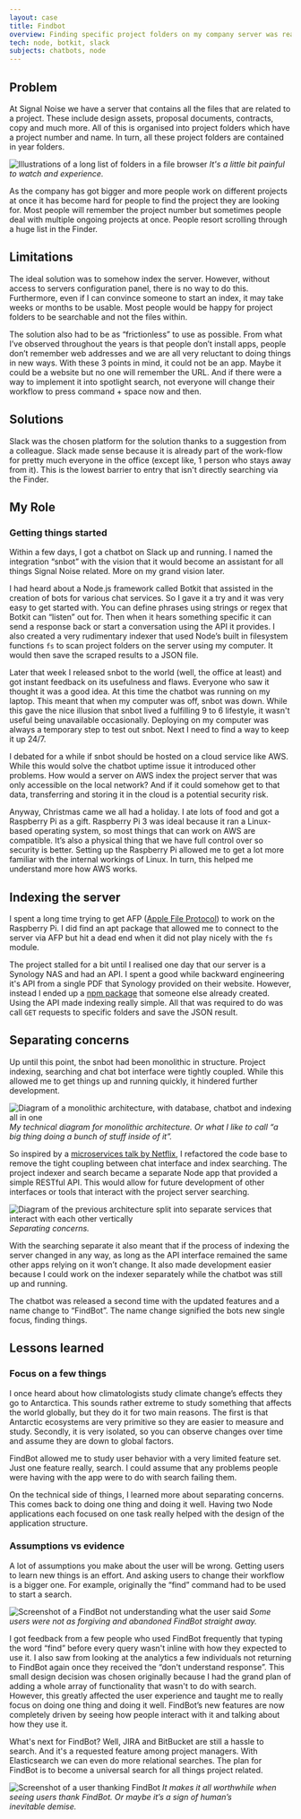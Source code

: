 ```yaml
---
layout: case
title: Findbot
overview: Finding specific project folders on my company server was really hard. So I created a Slack bot for my colleagues to locate and open project folders&nbsp;quickly.
tech: node, botkit, slack
subjects: chatbots, node
---
```


## Problem
At Signal Noise we have a server that contains all the files that are related to a project. These include design assets, proposal documents, contracts, copy and much more. All of this is organised into project folders which have a project number and name. In turn, all these project folders are contained in year folders.

![Illustrations of a long list of folders in a file browser](images/files.svg)
*It's a little bit painful to watch and&nbsp;experience.*

As the company has got bigger and more people work on different projects at once it has become hard for people to find the project they are looking for. Most people will remember the project number but sometimes people deal with multiple ongoing projects at once. People resort scrolling through a huge list in the Finder.

## Limitations
The ideal solution was to somehow index the server. However, without access to servers configuration panel, there is no way to do this. Furthermore, even if I can convince someone to start an index, it may take weeks or months to be usable. Most people would be happy for project folders to be searchable and not the files within.

The solution also had to be as “frictionless” to use as possible. From what I’ve observed throughout the years is that people don’t install apps, people don’t remember web addresses and we are all very reluctant to doing things in new ways. With these 3 points in mind, it could not be an app. Maybe it could be a website but no one will remember the URL. And if there were a way to implement it into spotlight search, not everyone will change their workflow to press command + space now and then.

## Solutions
Slack was the chosen platform for the solution thanks to a suggestion from a colleague. Slack made sense because it is already part of the work-flow for pretty much everyone in the office (except like, 1 person who stays away from it). This is the lowest barrier to entry that isn't directly searching via the Finder.

## My Role
### Getting things started
Within a few days, I got a chatbot on Slack up and running. I named the integration “snbot” with the vision that it would become an assistant for all things Signal Noise related. More on my grand vision later.

I had heard about a Node.js framework called Botkit that assisted in the creation of bots for various chat services. So I gave it a try and it was very easy to get started with. You can define phrases using strings or regex that Botkit can “listen” out for. Then when it hears something specific it can send a response back or start a conversation using the API it provides. I also created a very rudimentary indexer that used Node’s built in filesystem functions `fs` to scan project folders on the server using my computer. It would then save the scraped results to a JSON file.

Later that week I released snbot to the world (well, the office at least) and got instant feedback on its usefulness and flaws. Everyone who saw it thought it was a good idea. At this time the chatbot was running on my laptop. This meant that when my computer was off, snbot was down. While this gave the nice illusion that snbot lived a fulfilling 9 to 6 lifestyle, it wasn't useful being unavailable occasionally. Deploying on my computer was always a temporary step to test out snbot. Next I need to find a way to keep it up 24/7.

I debated for a while if snbot should be hosted on a cloud service like AWS. While this would solve the chatbot uptime issue it introduced other problems. How would a server on AWS index the project server that was only accessible on the local network? And if it could somehow get to that data, transferring and storing it in the cloud is a potential security risk.

Anyway, Christmas came we all had a holiday. I ate lots of food and got a Raspberry Pi as a gift. Raspberry Pi 3 was ideal because it ran a Linux-based operating system, so most things that can work on AWS are compatible. It’s also a physical thing that we have full control over so security is better. Setting up the Raspberry Pi allowed me to get a lot more familiar with the internal workings of Linux. In turn, this helped me understand more how AWS works.

## Indexing the server
I spent a long time trying to get AFP ([Apple File Protocol](https://en.wikipedia.org/wiki/Apple_Filing_Protocol)) to work on the Raspberry Pi. I did find an apt package that allowed me to connect to the server via AFP but hit a dead end when it did not play nicely with the `fs` module.

The project stalled for a bit until I realised one day that our server is a Synology NAS and had an API. I spent a good while backward engineering it's API from a single PDF that Synology provided on their website. However, instead I ended up a [npm package](https://www.npmjs.com/package/synology) that someone else already created.
Using the API made indexing really simple. All that was required to do was call `GET` requests to specific folders and save the JSON result.

## Separating concerns
Up until this point, the snbot had been monolithic in structure. Project indexing, searching and chat bot interface were tightly coupled. While this allowed me to get things up and running quickly, it hindered further development.

![Diagram of a monolithic architecture, with database, chatbot and indexing all in one](images/monolithic_diagram.svg)
*My technical diagram for monolithic architecture. Or what I like to call “a big thing doing a bunch of stuff inside of it”.*

So inspired by a [microservices talk by Netflix](https://www.youtube.com/watch?v=57UK46qfBLY), I refactored the code base to remove the tight coupling between chat interface and index searching. The project indexer and search became a separate Node app that provided a simple RESTful API. This would allow for future development of other interfaces or tools that interact with the project server searching.

![Diagram of the previous architecture split into separate services that interact with each other vertically](images/services_diagram.svg)
*Separating concerns.*

With the searching separate it also meant that if the process of indexing the server changed in any way, as long as the API interface remained the same other apps relying on it won’t change.
It also made development easier because I could work on the indexer separately while the chatbot was still up and running.

The chatbot was released a second time with the updated features and a name change to “FindBot”. The name change signified the bots new single focus, finding things.

## Lessons learned
### Focus on a few things
I once heard about how climatologists study climate change’s effects they go to Antarctica. This sounds rather extreme to study something that affects the world globally, but they do it for two main reasons. The first is that Antarctic ecosystems are very primitive so they are easier to measure and study. Secondly, it is very isolated, so you can observe changes over time and assume they are down to global factors.

FindBot allowed me to study user behavior with a very limited feature set. Just one feature really, search. I could assume that any problems people were having with the app were to do with search failing them.

On the technical side of things, I learned more about separating concerns. This comes back to doing one thing and doing it well. Having two Node applications each focused on one task really helped with the design of the application structure.

### Assumptions vs evidence
A lot of assumptions you make about the user will be wrong. Getting users to learn new things is an effort. And asking users to change their workflow is a bigger one. For example, originally the “find” command had to be used to start a search.

![Screenshot of a FindBot not understanding what the user said](images/failed_chat.svg)
*Some users were not as forgiving and abandoned FindBot straight&nbsp;away.*

I got feedback from a few people who used FindBot frequently that typing the word “find” before every query wasn't inline with how they expected to use it.  I also saw from looking at the analytics a few individuals not returning to FindBot again once they received the “don't understand response”. This small design decision was chosen originally because I had the grand plan of adding a whole array of functionality that wasn't to do with search. However, this greatly affected the user experience and taught me to really focus on doing one thing and doing it well.
FindBot’s new features are now completely driven by seeing how people interact with it and talking about how they use it.

What's next for FindBot? Well, JIRA and BitBucket are still a hassle to search. And it's a requested feature among project managers. With Elasticsearch we can even do more relational searches. The plan for FindBot is to become a universal search for all things project related.

![Screenshot of a user thanking FindBot](images/thanks_chat.svg)
*It makes it all worthwhile when seeing users thank FindBot. Or maybe it’s a sign of human’s inevitable&nbsp;demise.*
